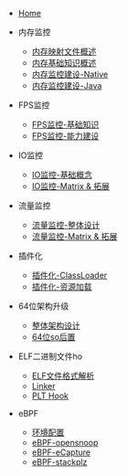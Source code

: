 * [Home](/)

* 内存监控 
  * [内存映射文件概述](Memory/memory-mapping-file/内存映射文件概述.md)  
  * [内存基础知识概述](Memory/memory-basic-knowledge/内存基础知识概述.md)
  * [内存监控建设-Native]()
  * [内存监控建设-Java]()
  
* FPS监控
  * [FPS监控-基础知识](/Fluency/FPS监控-基础知识.md)
  * [FPS监控-能力建设](/Fluency/FPS监控.md)

* IO监控
  * [IO监控-基础概念](/IO/IO.md)
  * [IO监控-Matrix & 拓展](/IO/io-monitory.md)
  
* 流量监控
  * [流量监控-整体设计]()
  * [流量监控-Matrix & 拓展]()

* 插件化
  * [插件化-ClassLoader](Plugin/ClassLoader.md)
  * [插件化-资源加载](Plugin/Resource.md)

* 64位架构升级
  * [整体架构设计]()
  * [64位so后置]()

* ELF二进制文件ho
  * [ELF文件格式解析]()
  * [Linker]()
  * [PLT Hook](/ELF/PltHook/PltHook.md)

* eBPF
  * [环境配置]()
  * [eBPF-opensnoop]()
  * [eBPF-eCapture]()
  * [eBPF-stackplz]()
